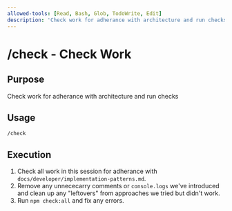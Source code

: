 ```yaml
---
allowed-tools: [Read, Bash, Glob, TodoWrite, Edit]
description: 'Check work for adherance with architecture and run checks'
---
```


# /check - Check Work

## Purpose

Check work for adherance with architecture and run checks

## Usage

```
/check
```

## Execution

1. Check all work in this session for adherance with `docs/developer/implementation-patterns.md`.
2. Remove any unnececarry comments or `console.logs` we've introduced and clean up any "leftovers" from approaches we tried but didn't work.
3. Run `npm check:all` and fix any errors.
